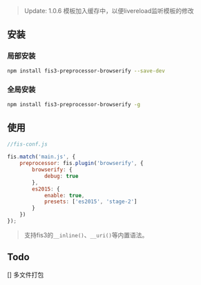 > Update:
> 1.0.6 模板加入缓存中，以便livereload监听模板的修改

## 安装
### 局部安装
```bash
npm install fis3-preprocessor-browserify --save-dev
```
### 全局安装
```bash
npm install fis3-preprocessor-browserify -g
```

## 使用
```javascript
//fis-conf.js 
 
fis.match('main.js', {
    preprocessor: fis.plugin('browserify', {
        browserify: {
            debug: true
        },
        es2015: {
            enable: true,
            presets: ['es2015', 'stage-2']
        }        
    })
});
```

>   支持fis3的`__inline()`、`__uri()`等内置语法。

## Todo
[] 多文件打包


